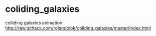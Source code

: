 # coliding_galaxies
colliding galaxies animation
http://raw.githack.com/rolandblok/coliding_galaxies/master/index.html
